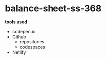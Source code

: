 # balance-sheet-ss-368

**tools used**
* codepen.io
* Github
    * repositories
    * codespaces
* Netlify
